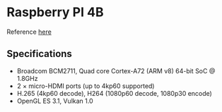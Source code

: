 # Raspberry PI 4B

Reference [here](https://www.raspberrypi.com/products/raspberry-pi-4-model-b/specifications/)

## Specifications

- Broadcom BCM2711, Quad core Cortex-A72 (ARM v8) 64-bit SoC @ 1.8GHz
- 2 × micro-HDMI ports (up to 4kp60 supported)
- H.265 (4kp60 decode), H264 (1080p60 decode, 1080p30 encode)
- OpenGL ES 3.1, Vulkan 1.0


